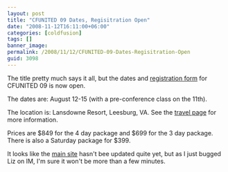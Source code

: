 ```yaml
---
layout: post
title: "CFUNITED 09 Dates, Regisitration Open"
date: "2008-11-12T16:11:00+06:00"
categories: [coldfusion]
tags: []
banner_image: 
permalink: /2008/11/12/CFUNITED-09-Dates-Regisitration-Open
guid: 3098
---
```


The title pretty much says it all, but the dates and <a href="http://register.cfunited.com/">registration form</a> for CFUNITED 09 is now open. 

The dates are: August 12-15 (with a pre-conference class on the 11th).

The location is: Lansdowne Resort, Leesburg, VA. See the <a href="http://cfunited.com/go/travel">travel page</a> for more information.

Prices are $849 for the 4 day package and $699 for the 3 day package. There is also a Saturday package for $399. 

It looks like the <a href="http://cfunited.com/">main site</a> hasn't bee updated quite yet, but as I just bugged Liz on IM, I'm sure it won't be more than a few minutes.